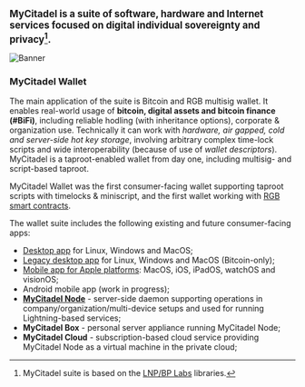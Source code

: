 <big>**MyCitadel is a suite of software, hardware and Internet services focused on digital individual sovereignty and privacy[^ack].**</big>

![Banner](https://github.com/mycitadel/mycitadel-desktop/raw/master/data/banner.jpg)

### MyCitadel Wallet

The main application of the suite is Bitcoin and RGB multisig wallet. It enables real-world usage of **bitcoin, digital assets and bitcoin finance (#BiFi)**, including reliable hodling (with inheritance options), corporate & organization use. Technically it can work with *hardware, air gapped, cold and server-side hot key storage*, involving arbitrary complex time-lock scripts and wide interoperability (because of use of *wallet descriptors*). MyCitadel is a taproot-enabled wallet from day one, including multisig- and script-based taproot.

MyCitadel Wallet was the first consumer-facing wallet supporting taproot scripts with timelocks & miniscript, and the first wallet working with [RGB smart contracts](https://github.com/RGB-WG).

The wallet suite includes the following existing and future consumer-facing apps:
- [Desktop app](https://github.com/mycitadel/mycitadel-flutter) for Linux, Windows and MacOS;
- [Legacy desktop app](https://github.com/mycitadel/mycitadel-desktop) for Linux, Windows and MacOS (Bitcoin-only);
- [Mobile app for Apple platforms](https://github.com/mycitadel/mycitadel-swiftui): MacOS, iOS, iPadOS, watchOS and visionOS;
- Android mobile app (work in progress);
- **[MyCitadel Node](https://github.com/mycitadel/mycitadel-node)** - server-side daemon supporting operations in company/organization/multi-device setups and used for running Lightning-based services;
- **MyCitadel Box** - personal server appliance running MyCitadel Node;
- **MyCitadel Cloud** - subscription-based cloud service providing MyCitadel Node as a virtual machine in the private cloud;


[^ack]: MyCitadel suite is based on the [LNP/BP Labs](https://github.com/LNP-BP) libraries.
